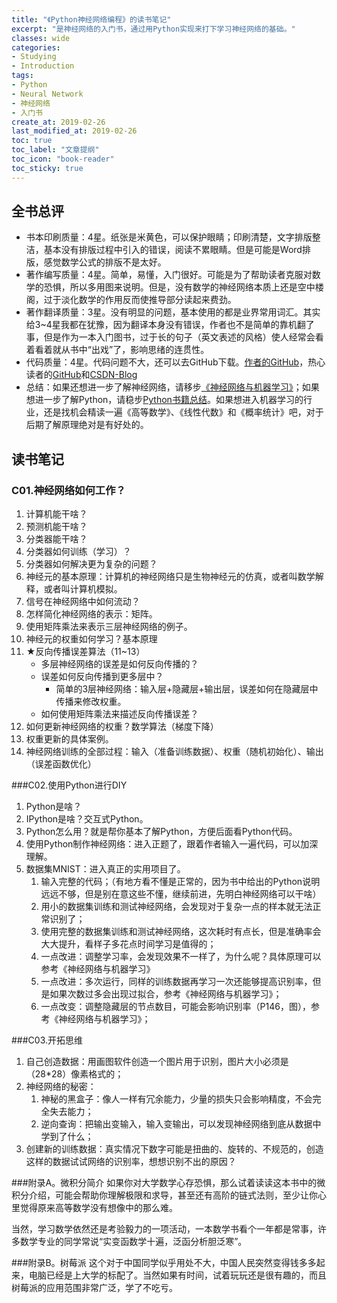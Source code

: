 ```yaml
---
title: "《Python神经网络编程》的读书笔记"
excerpt: "是神经网络的入门书，通过用Python实现来打下学习神经网络的基础。"
classes: wide
categories:
- Studying
- Introduction
tags:
- Python
- Neural Network
- 神经网络
- 入门书
create_at: 2019-02-26
last_modified_at: 2019-02-26
toc: true
toc_label: "文章提纲"
toc_icon: "book-reader"
toc_sticky: true
---
```


## 全书总评
* 书本印刷质量：4星。纸张是米黄色，可以保护眼睛；印刷清楚，文字排版整洁，基本没有排版过程中引入的错误，阅读不累眼睛。但是可能是Word排版，感觉数学公式的排版不是太好。
* 著作编写质量：4星。简单，易懂，入门很好。可能是为了帮助读者克服对数学的恐惧，所以多用图来说明。但是，没有数学的神经网络本质上还是空中楼阁，过于淡化数学的作用反而使推导部分读起来费劲。
* 著作翻译质量：3星。没有明显的问题，基本使用的都是业界常用词汇。其实给3~4星我都在犹豫，因为翻译本身没有错误，作者也不是简单的靠机翻了事，但是作为一本入门图书，过于长的句子（英文表述的风格）使人经常会看着看着就从书中“出戏”了，影响思绪的连贯性。
* 代码质量：4星。代码问题不大，还可以去GitHub下载。[作者的GitHub](https://github.com/makeyourownneuralnetwork/makeyourownneuralnetwork)，热心读者的[GitHub](https://github.com/hzka/PythonNetworkBook)和[CSDN-Blog](https://blog.csdn.net/weixin_38244174/article/details/85195851)
* 总结：如果还想进一步了解神经网络，请移步[《神经网络与机器学习》](2019-02-27-《神经网络与机器学习》-读书-笔记.md)；如果想进一步了解Python，请稳步[Python书籍总结](2019-02-18-Python-书籍-总结.md)。如果想进入机器学习的行业，还是找机会精读一遍《高等数学》、《线性代数》和《概率统计》吧，对于后期了解原理绝对是有好处的。

## 读书笔记
### C01.神经网络如何工作？
1. 计算机能干啥？
2. 预测机能干啥？
3. 分类器能干啥？
4. 分类器如何训练（学习）？
5. 分类器如何解决更为复杂的问题？
6. 神经元的基本原理：计算机的神经网络只是生物神经元的仿真，或者叫数学解释，或者叫计算机模拟。
7. 信号在神经网络中如何流动？
8. 怎样简化神经网络的表示：矩阵。
9. 使用矩阵乘法来表示三层神经网络的例子。
10. 神经元的权重如何学习？基本原理
11. ★反向传播误差算法（11~13）
    * 多层神经网络的误差是如何反向传播的？
    * 误差如何反向传播到更多层中？
        - 简单的3层神经网络：输入层+隐藏层+输出层，误差如何在隐藏层中传播来修改权重。
    * 如何使用矩阵乘法来描述反向传播误差？
14. 如何更新神经网络的权重？数学算法（梯度下降）
15. 权重更新的具体案例。
16. 神经网络训练的全部过程：输入（准备训练数据）、权重（随机初始化）、输出（误差函数优化）

###C02.使用Python进行DIY
1. Python是啥？
2. IPython是啥？交互式Python。
3. Python怎么用？就是帮你基本了解Python，方便后面看Python代码。
4. 使用Python制作神经网络：进入正题了，跟着作者输入一遍代码，可以加深理解。
5. 数据集MNIST：进入真正的实用项目了。
   1. 输入完整的代码；（有地方看不懂是正常的，因为书中给出的Python说明远远不够，但是别在意这些不懂，继续前进，先明白神经网络可以干啥）
   2. 用小的数据集训练和测试神经网络，会发现对于复杂一点的样本就无法正常识别了；
   3. 使用完整的数据集训练和测试神经网络，这次耗时有点长，但是准确率会大大提升，看样子多花点时间学习是值得的；
   4. 一点改进：调整学习率，会发现效果不一样了，为什么呢？具体原理可以参考《神经网络与机器学习》
   5. 一点改进：多次运行，同样的训练数据再学习一次还能够提高识别率，但是如果次数过多会出现过拟合，参考《神经网络与机器学习》；
   6. 一点改变：调整隐藏层的节点数目，可能会影响识别率（P146，图），参考《神经网络与机器学习》；

###C03.开拓思维
1. 自己创造数据：用画图软件创造一个图片用于识别，图片大小必须是（28*28）像素格式的；
2. 神经网络的秘密：
   1. 神秘的黑盒子：像人一样有冗余能力，少量的损失只会影响精度，不会完全失去能力；
   2. 逆向查询：把输出变输入，输入变输出，可以发现神经网络到底从数据中学到了什么；
3. 创建新的训练数据：真实情况下数字可能是扭曲的、旋转的、不规范的，创造这样的数据试试网络的识别率，想想识别不出的原因？

###附录A。微积分简介
如果你对大学数学心存恐惧，那么试着读读这本书中的微积分介绍，可能会帮助你理解极限和求导，甚至还有高阶的链式法则，至少让你心里觉得原来高等数学没有想像中的那么难。

当然，学习数学依然还是考验毅力的一项活动，一本数学书看个一年都是常事，许多数学专业的同学常说“实变函数学十遍，泛函分析胆泛寒”。

###附录B。树莓派
这个对于中国同学似乎用处不大，中国人民突然变得钱多多起来，电脑已经是上大学的标配了。当然如果有时间，试着玩玩还是很有趣的，而且树莓派的应用范围非常广泛，学了不吃亏。